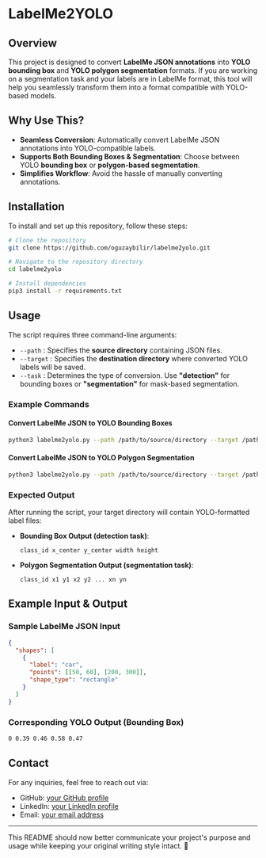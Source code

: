 # LabelMe2YOLO

## Overview
This project is designed to convert **LabelMe JSON annotations** into **YOLO bounding box** and **YOLO polygon segmentation** formats. If you are working on a segmentation task and your labels are in LabelMe format, this tool will help you seamlessly transform them into a format compatible with YOLO-based models.

## Why Use This?
- **Seamless Conversion**: Automatically convert LabelMe JSON annotations into YOLO-compatible labels.
- **Supports Both Bounding Boxes & Segmentation**: Choose between YOLO **bounding box** or **polygon-based segmentation**.
- **Simplifies Workflow**: Avoid the hassle of manually converting annotations.

## Installation
To install and set up this repository, follow these steps:

```bash
# Clone the repository
git clone https://github.com/oguzaybilir/labelme2yolo.git

# Navigate to the repository directory
cd labelme2yolo

# Install dependencies
pip3 install -r requirements.txt
```

## Usage
The script requires three command-line arguments:
- `--path` : Specifies the **source directory** containing JSON files.
- `--target` : Specifies the **destination directory** where converted YOLO labels will be saved.
- `--task` : Determines the type of conversion. Use **"detection"** for bounding boxes or **"segmentation"** for mask-based segmentation.

### Example Commands
#### Convert LabelMe JSON to YOLO Bounding Boxes
```bash
python3 labelme2yolo.py --path /path/to/source/directory --target /path/to/target/directory --task "detection"
```

#### Convert LabelMe JSON to YOLO Polygon Segmentation
```bash
python3 labelme2yolo.py --path /path/to/source/directory --target /path/to/target/directory --task "segmentation"
```

### Expected Output
After running the script, your target directory will contain YOLO-formatted label files:
- **Bounding Box Output (detection task)**:
  ```
  class_id x_center y_center width height
  ```
- **Polygon Segmentation Output (segmentation task)**:
  ```
  class_id x1 y1 x2 y2 ... xn yn
  ```

## Example Input & Output
### Sample LabelMe JSON Input
```json
{
  "shapes": [
    {
      "label": "car",
      "points": [[50, 60], [200, 300]],
      "shape_type": "rectangle"
    }
  ]
}
```

### Corresponding YOLO Output (Bounding Box)
```txt
0 0.39 0.46 0.58 0.47
```

## Contact
For any inquiries, feel free to reach out via:
- GitHub: [your GitHub profile](https://github.com/oguzaybilir)
- LinkedIn: [your LinkedIn profile](https://linkedin.com/in/oguzaybilir)
- Email: [your email address](mailto:oguzaybilir@gmail.com)

---

This README should now better communicate your project's purpose and usage while keeping your original writing style intact. 🚀